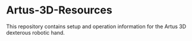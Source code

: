 # Artus-3D-Resources
This repository contains setup and operation information for the Artus 3D dexterous robotic hand.
